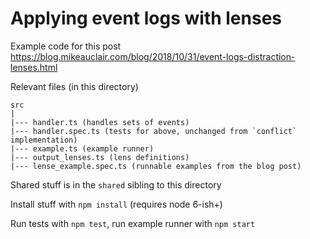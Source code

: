 # Applying event logs with lenses

Example code for this post https://blog.mikeauclair.com/blog/2018/10/31/event-logs-distraction-lenses.html

Relevant files (in this directory)
```
src
|
|--- handler.ts (handles sets of events)
|--- handler.spec.ts (tests for above, unchanged from `conflict` implementation)
|--- example.ts (example runner)
|--- output_lenses.ts (lens definitions)
|--- lense_example.spec.ts (runnable examples from the blog post)
```

Shared stuff is in the `shared` sibling to this directory

Install stuff with `npm install` (requires node 6-ish+)

Run tests with `npm test`, run example runner with `npm start`
